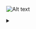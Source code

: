 ![Alt text](https://g.gravizo.com/source/custom_graph1?https%3A%2F%2Fraw.githubusercontent.com%2Fs0enke%2Fplayground%2Fmaster%2FREADME.md)

<details> 
<summary></summary>
custom_graph1
  digraph G {
    aize ="4,4";
    main [shape=box];
    main -> parse [weight=8];
    parse -> execute;
    main -> init [style=dotted];
    main -> cleanup;
    execute -> { make_string; printf};
    init -> make_string;
    edge [color=red];
    main -> printf [style=bold,label="100 times"];
    make_string [label="make a string"];
    node [shape=box,style=filled,color=".7 .3 1.0"];
    execute -> compare;
  }
custom_graph1
</details>
